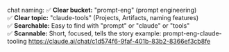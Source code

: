 chat naming:
✅ **Clear bucket:** "prompt-eng" (prompt engineering)  
✅ **Clear topic:** "claude-tools" (Projects, Artifacts, naming features)  
✅ **Searchable:** Easy to find with "prompt" or "claude" or "tools"  
✅ **Scannable:** Short, focused, tells the story
 example:
 prompt-eng-claude-tooling      https://claude.ai/chat/c1d574f6-9faf-401b-83b2-8366ef3cb8fe
